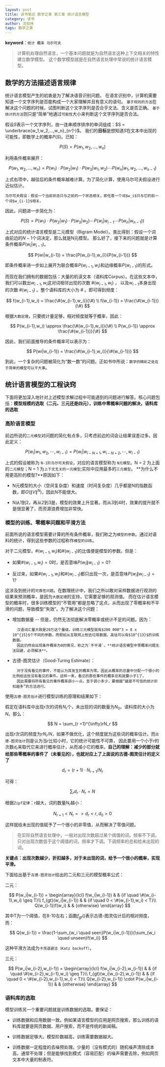 ```yaml
---
layout: post
title: 读书笔记 数学之美 第三章 统计语言模型
category: 读书
author: 沈伯伟
tags: 数学之美
---
```


**keyword**：`统计 概率 马尔可夫`

> 计算机处理自然语言，一个基本问题就是为自然语言这种上下文相关的特性建立数学模型。
> 这个数学模型就是在自然语言处理中常说的统计语言模型。

## 数学的方法描述语言规律

统计语言模型产生的初衷是为了解决语音识别问题。
在语言识别中，计算机需要知道一个文字序列是否能构成一个大家理解并且有意义的语句。
`基于规则的方法`在解决这个问题的时候，试图判断这个文字序列是否合乎文法、含义是否正确。
`基于统计的方法`则只是“简单”地通过`可能性`大小来判断这个文字序列是否合法。

假设$S$表示一个文字序列，由一连串顺序排序的单词组成：$S = \underbrace{w_1,w_2,...,w_n}_{n个}$。
我们的**目标**是想知道$S$在文本中出现的可能性，即数学上的概率$P(S)$。已知：

$$
P(S) = P(w_1, w_2, ... , w_n)
$$

利用条件概率展开：

$$
P(w_1, w_2, ... , w_n) = P(w_1) \cdot P(w_2|w_1) \cdot P(w_3| w_1,w_2) \cdots P(w_n|w_1,w_2,...,w_{n-1})
$$

上式右项中，越往后的条件概率越难计算。为了简化计算，使用马尔可夫假设进行近似估计。

```
马尔可夫假设：假设一个当前状态只与之前的一个状态相关。即任意一个词$w_i$只与它的前一个词$w_{i-1}$相关。
```

因此，问题进一步简化为：

$$
P(S) = P(w_1) \cdot P(w_2|w_1) \cdot P(w_3|w_2) \cdots P(w_i|w_{i-1} \cdots P(w_n|w_{n-1}))
$$

上式对应的统计语言模型是二元模型（Bigram Model）。类比得到：假设一个词由前边的$N-1$个词决定，那么就是N元模型。
那么好了，接下来的问题就是计算条件概率$P(w_i|w_{i-1})$。

$$
P(wi|w_{i-1}) = \frac{P(w_{i-1},w_i)}{P(w_{i-1})}
$$

即条件概率进一步如上展开为联合概率$P(w_{i-1},w_i)$和边缘概率$P(w_{i-1})$的形式。

而现在我们拥有的数据包括：大量的机读文本（语料库Corpus）。在这些文本中，我们可以数出$w_{i-1},w_i$这对词相邻出现的次数 #$(w_{i-1},w_i)$ ，
以及$w_{i-1}$本身出现的次数 #$(w_{i-1})$ 。整个语料库的大小为 # 。即可得到频度：

$$
f(w_{i-1},w_i) = \frac{\#(w_{i-1},w_i)}{\#}
\\
f(w_{i-1}) = \frac{\#(w_{i-1})}{\#}
$$

根据`大数定理`，只要统计量足够，相对频度就等于概率，因此：

$$
P(w_{i-1},w_i) \approx \frac{\#(w_{i-1},w_i)}{\#}
\\
P(w_{i-1}) \approx \frac{\#(w_{i-1})}{\#}
$$

因此，我们前面推导的条件概率可以表示为：

$$
P(wi|w_{i-1}) = \frac{\#(w_{i-1},w_i)}{\#(w_{i-1})}
$$

到此，一个复杂的问题被简化为“数一数”的问题。正如书中所说：`数学的精彩之处在于简单的模型可以干大事`。

## 统计语言模型的工程诀窍

下面将更加深入地针对上述模型求解过程中可能遇到的问题进行解答。核心问题包括：**模型规模的选取（二元、三元还是四元），训练中零概率问题的解决，语料库的选取**

### 高阶语言模型

前边所说的`二元模型`对问题的简化有点多，只考虑前边的词会让结果误差过多。因此定义：

$$
P(w_i|w_1,w_2, \cdots ,w_{i-1}) = P(w_i|w_{i-N+1},w_{i-N+2}, \cdots , w_{i-1})
$$

上式的假设被称为 `N-1阶马尔可夫假设`，对应的语言模型称为 `N元模型`。N = 2 为上面的`二元模型`；N = 1 为`上下文无关的一元模型`;实际中应用最多的`三元模型`。
**为什么不用更高阶的模型?**原因如下：

- N元模型的大小（空间复杂度）和速度（时间复杂度）几乎都是N的指数函数，即$O(\|V\|^{N})$，因此N不能很大。

- N从1到2，再从2到3是，模型的效果上升显著。而从3到4时，效果的提升就不是很显著了，而资源浪费增加非常快。

### 模型的训练、零概率问题和平滑方法

前面所说的语言模型需要计算的所有条件概率，我们称之为`模型的参数`。通过对语料的统计，得到这些参数的过程称作`模型的训练`。

对于二元模型，#$(w_{i-1},w_{i})$和#$(w_{i-1})$的比值便是模型的参数。但是：

- 如果#$(w_{i-1},w_{i})=0$时，是否意味$P(w_i\|w_{i-1})=0?$

- 反过来，如果#$(w_{i-1},w_{i})$和#$(w_{i-1})$都只出现一次，是否意味$P(w_i\|w_{i-1})=1?$

这涉及到统计的`可靠性问题`。在数理统计中，我们之所以敢对采样数据进行观测的结果来预测概率，是因为`大数定理`的支持，它需要足够的观测值。
而在估计语言模型的概率时，很多训练模型的“不管用”都是忽略了这点，从而出现了零概率和不平滑的问题，导致模型“失效”。为了解决这个问题：

- 增加数据量 -- 但是，仍然无法彻底解决零概率或统计不足的问题。因为：

		汉语词汇量大致是20万这个量级，训练三元模型就有$200 000^3 = 8 x 10^{15}$个不同的参数。而假如从互联网上刨去垃圾数据，高估可以有$10^{13}$的训练数据。
		因此仍然会出现条件概率为0的情况，称之为`不平滑`。**统计语言模型中零概率问题无法回避，必须解决**。
		
- 古德-图灵估计（Good-Turing Estimate）：

		对于没有看见的事件，不能认为其发生的概率为零。因此从概率的总量中分配一个很小的比例给这些没有看见的事件。这样一来，看见的那些事件的概率总和就要小于1了。
		因此需要将所有看见的事件概率调小一点。至于调小多少，要根据“越是不可信的统计折扣越多”的方法进行。

使用`古德-图灵估计`进行模型训练的原理和结果如下：

假定在语料库中出现$r$次的词有$N_r$个，未出现的词的数量为$N_0$。语料库的大小为$N$。那么：

$$
N = \sum_{r =1}^{\infty}rN_r
$$

出现$r$次词的频度为$rN_r/N$，如果不做优化，这个频度就为这些词的概率估计。而`古德-图灵估计`则是认为当$r$比较小时，它的统计可能性不可靠，
因此要用一个小于$r$的次数$d_r$来取代它来进行概率估计，从而减小它的概率。**自己的理解：减少的部分就给那些零概率的事件了（未看见的），也就对应上了上面说的古德-图灵估计的定义了**

$$
d_r = (r+1) \cdot N_{r+1}/N_r
$$

可得：

$$
\sum_{r}d_r \cdot N_r = N
$$

根据`Zipf定律`：$r$越大，词的数量$N_r$越小：

$$
N_{r+1} < N_r => d_r<r,d_0>0
$$

这样就给未出现的值赋予了一个很小的非零值，从而解决了零值问题。

> 在实际自然语言处理中，一般对出现次数超过某个阈值的词，频率不下调，只对出现次数低于这个阈值的词，频率才下调。下调频率的总和给未出现的词。

**关键点：出现次数越少，折扣越多，对于未出现的词，给予一个很小的概率，实现平滑。**

下面给出基于`古德-图灵估计`给出的二元和三元的模型概率公式：

二元：

$$
P(w_i|w_{i-1}) = 
\begin{array}{lcl}
f(w_i|w_{i-1})       &      & {if  \quad \#(w_{i-1},w_i) \geq T}\\
f_{gt}(w_i|w_{i-1})  &      & {if  \quad 0 < \#(w_{i-1},w_i) < T}\\
Q(w_{i-1})f(w_i)     &      & {otherwise}
\end{array}
$$

其中T为一个阈值，在8-10左右；函数$f_{gt}()$表示古德-图灵估计后的相对频度，而：

$$
Q(w_{i-1}) = \frac{1-\sum_{w_i \quad seen}P(w_i|w_{i-1})}{\sum_{w_i \quad unseen}f(w_i)}
$$

这种平滑方法成为`卡茨退避法（Katz backoff）`。

三元：

$$
P(w_i|w_{i-2},w_{i-1}) = 
\begin{array}{lcl}
f(w_i|w_{i-2},w_{i-1})       &      & {if  \quad \#(w_{i-2},w_{i-1},w_i) \geq T}\\
f_{gt}(w_i|w_{i-2},w_{i-1})  &      & {if  \quad 0 < \#(w_{i-2},w_{i-1},w_i) < T}\\
Q(w_{i-2},w_{i-1}) \cdot P(w_i|w_{i-1})     &      & {otherwise}
\end{array}
$$

### 语料库的选取

模型训练另一个重要问题就是训练数据的选取。要保证：

- 训练数据和应用数据一致。例如某语言模型的应用是网页搜索，那么训练的语料库就要是网页数据、用户搜索，而不是传统的新闻稿。

- 训练数据足够大。模型阶数越高，训练需要数据越大。

- 训练数据一定程度的去噪预处理。少量的（没有模式的）随机噪声清除成本高，通常不处理；但是能够找到模式（容易匹配）的噪声需要去除，例如网页文本中大量的制表符。

